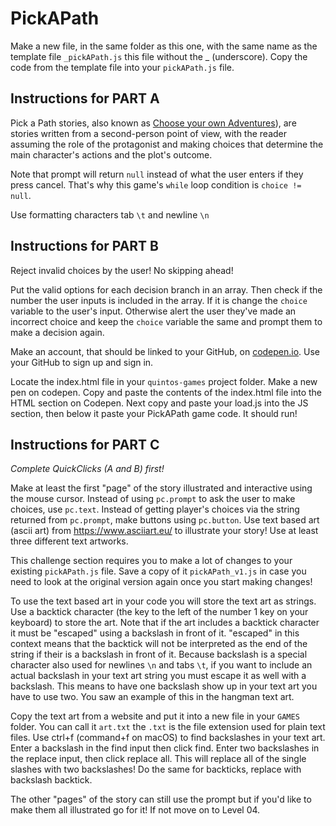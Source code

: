 # PickAPath

Make a new file, in the same folder as this one, with the same name as the template file `_pickAPath.js` this file without the \_ (underscore). Copy the code from the template file into your `pickAPath.js` file.

## Instructions for PART A

Pick a Path stories, also known as [Choose your own Adventures](https://en.wikipedia.org/wiki/Choose_Your_Own_Adventure)), are stories written from a second-person point of view, with the reader assuming the role of the protagonist and making choices that determine the main character's actions and the plot's outcome.

Note that prompt will return `null` instead of what the user enters if they press cancel. That's why this game's `while` loop condition is `choice != null`.

Use formatting characters tab `\t` and newline `\n`

## Instructions for PART B

Reject invalid choices by the user! No skipping ahead!

Put the valid options for each decision branch in an array. Then check if the number the user inputs is included in the array. If it is change the `choice` variable to the user's input. Otherwise alert the user they've made an incorrect choice and keep the `choice` variable the same and prompt them to make a decision again.

Make an account, that should be linked to your GitHub, on [codepen.io](https://codepen.io/). Use your GitHub to sign up and sign in.

Locate the index.html file in your `quintos-games` project folder. Make a new pen on codepen. Copy and paste the contents of the index.html file into the HTML section on Codepen. Next copy and paste your load.js into the JS section, then below it paste your PickAPath game code. It should run!

## Instructions for PART C

_Complete QuickClicks (A and B) first!_

Make at least the first "page" of the story illustrated and interactive using the mouse cursor. Instead of using `pc.prompt` to ask the user to make choices, use `pc.text`. Instead of getting player's choices via the string returned from `pc.prompt`, make buttons using `pc.button`. Use text based art (ascii art) from <https://www.asciiart.eu/> to illustrate your story! Use at least three different text artworks.

This challenge section requires you to make a lot of changes to your existing `pickAPath.js` file. Save a copy of it `pickAPath_v1.js` in case you need to look at the original version again once you start making changes!

To use the text based art in your code you will store the text art as strings. Use a backtick character (the key to the left of the number 1 key on your keyboard) to store the art. Note that if the art includes a backtick character it must be "escaped" using a backslash in front of it. "escaped" in this context means that the backtick will not be interpreted as the end of the string if their is a backslash in front of it. Because backslash is a special character also used for newlines `\n` and tabs `\t`, if you want to include an actual backslash in your text art string you must escape it as well with a backslash. This means to have one backslash show up in your text art you have to use two. You saw an example of this in the hangman text art.

Copy the text art from a website and put it into a new file in your `GAMES` folder. You can call it `art.txt` the `.txt` is the file extension used for plain text files. Use ctrl+f (command+f on macOS) to find backslashes in your text art. Enter a backslash in the find input then click find. Enter two backslashes in the replace input, then click replace all. This will replace all of the single slashes with two backslashes! Do the same for backticks, replace with backslash backtick.

The other "pages" of the story can still use the prompt but if you'd like to make them all illustrated go for it! If not move on to Level 04.
